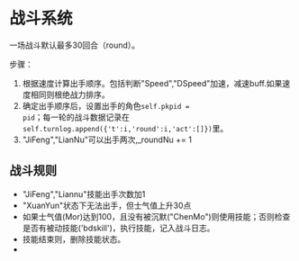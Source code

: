 # 战斗系统

一场战斗默认最多30回合（round）。

步骤：

1. 根据速度计算出手顺序。包括判断"Speed","DSpeed"加速，减速buff.如果速度相同则根绝战力排序。
2. 确定出手顺序后，设置出手的角色<code>self.pkpid = pid</code>；每一轮的战斗数据记录在<code>self.turnlog.append({'t':i,'round':i,'act':[]})</code>里。
3. "JiFeng","LianNu"可以出手两次,_roundNu += 1



## 战斗规则
* "JiFeng","Liannu"技能出手次数加1
* "XuanYun"状态下无法出手，但士气值上升30点
* 如果士气值(Mor)达到100，且没有被沉默("ChenMo")则使用技能；否则检查是否有被动技能('bdskill')，执行技能，记入战斗日志。
* 技能结束则，删除技能状态。
* 
